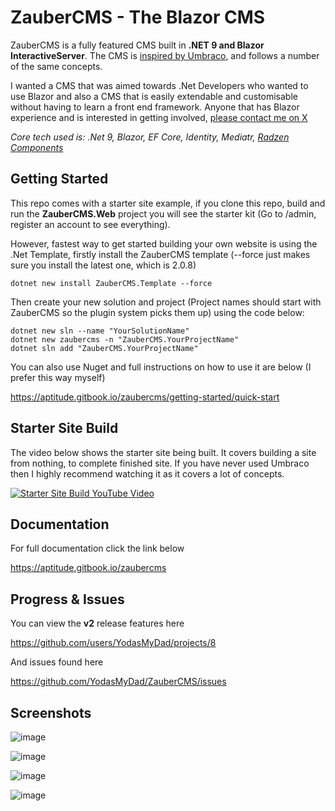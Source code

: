 # ZauberCMS - The Blazor CMS

ZauberCMS is a fully featured CMS built in **.NET 9 and Blazor InteractiveServer**. The CMS is [inspired by Umbraco](https://umbraco.com/), and follows a number of the same concepts.

I wanted a CMS that was aimed towards .Net Developers who wanted to use Blazor and also a CMS that is easily extendable and customisable without 
having to learn a front end framework. Anyone that has Blazor experience and is interested in getting involved, [please contact me on X](https://twitter.com/YodasMyDad)

_Core tech used is: .Net 9, Blazor, EF Core, Identity, Mediatr, [Radzen Components](https://www.radzen.com/blazor-components/)_

## Getting Started

This repo comes with a starter site example, if you clone this repo, build and run the **ZauberCMS.Web** project you will see the starter kit (Go to /admin, register an account to see everything).

However, fastest way to get started building your own website is using the .Net Template, firstly install the ZauberCMS template (--force just makes sure you install the latest one, which is 2.0.8)

`dotnet new install ZauberCMS.Template --force`

Then create your new solution and project (Project names should start with ZauberCMS so the plugin system picks them up) using the code below:

`dotnet new sln --name "YourSolutionName"`  
`dotnet new zaubercms -n "ZauberCMS.YourProjectName"`  
`dotnet sln add "ZauberCMS.YourProjectName"`

You can also use Nuget and full instructions on how to use it are below (I prefer this way myself)

https://aptitude.gitbook.io/zaubercms/getting-started/quick-start

## Starter Site Build

The video below shows the starter site being built. It covers building a site from nothing, to complete finished site. If you have never used Umbraco 
then I highly recommend watching it as it covers a lot of concepts.

[![Starter Site Build YouTube Video](https://aptitude.gitbook.io/~gitbook/image?url=https%3A%2F%2F417697475-files.gitbook.io%2F%7E%2Ffiles%2Fv0%2Fb%2Fgitbook-x-prod.appspot.com%2Fo%2Fspaces%252FVr2cbdfxDGZK1u2Fd59w%252Fuploads%252FQslhSO0S2IBKP3k7v0Qx%252Fyoutube-cover-2.png%3Falt%3Dmedia%26token%3Db4b0d4d1-35e7-4f72-a6a0-84a57ff49095&width=768&dpr=4&quality=100&sign=4611e2ee&sv=1)](https://www.youtube.com/watch?v=BvULaHbiIEU)

## Documentation

For full documentation click the link below

https://aptitude.gitbook.io/zaubercms

## Progress & Issues

You can view the **v2** release features here

https://github.com/users/YodasMyDad/projects/8

And issues found here

https://github.com/YodasMyDad/ZauberCMS/issues

## Screenshots

![image](https://aptitude.gitbook.io/~gitbook/image?url=https%3A%2F%2F417697475-files.gitbook.io%2F%7E%2Ffiles%2Fv0%2Fb%2Fgitbook-x-prod.appspot.com%2Fo%2Fspaces%252FVr2cbdfxDGZK1u2Fd59w%252Fuploads%252FhxtqIGPZ1wMcA2t0uOwW%252Fcontent.png%3Falt%3Dmedia%26token%3De32e0e71-5141-4280-90bc-38416c3665e9&width=768&dpr=4&quality=100&sign=c416ef3a&sv=1)

![image](https://aptitude.gitbook.io/~gitbook/image?url=https%3A%2F%2F417697475-files.gitbook.io%2F%7E%2Ffiles%2Fv0%2Fb%2Fgitbook-x-prod.appspot.com%2Fo%2Fspaces%252FVr2cbdfxDGZK1u2Fd59w%252Fuploads%252FCdGRoHmlULvm88BVp6W6%252Fmedia.png%3Falt%3Dmedia%26token%3D1dc107d2-5932-45b0-9997-a2ca9259b5e0&width=768&dpr=4&quality=100&sign=3390e9ae&sv=1)

![image](https://aptitude.gitbook.io/~gitbook/image?url=https%3A%2F%2F417697475-files.gitbook.io%2F%7E%2Ffiles%2Fv0%2Fb%2Fgitbook-x-prod.appspot.com%2Fo%2Fspaces%252FVr2cbdfxDGZK1u2Fd59w%252Fuploads%252FhjwyfhOsRZ6nlfpiRa84%252Fusers.png%3Falt%3Dmedia%26token%3Deb6d29d2-3193-4787-afbf-2f36e999e48c&width=768&dpr=4&quality=100&sign=a68ff483&sv=1)

![image](https://aptitude.gitbook.io/~gitbook/image?url=https%3A%2F%2F417697475-files.gitbook.io%2F%7E%2Ffiles%2Fv0%2Fb%2Fgitbook-x-prod.appspot.com%2Fo%2Fspaces%252FVr2cbdfxDGZK1u2Fd59w%252Fuploads%252FhxWB77t9ZfQfEoc3lJze%252Fwebsite.png%3Falt%3Dmedia%26token%3D67111c34-7af5-471c-868d-b05b75c677ee&width=768&dpr=4&quality=100&sign=3a295916&sv=1)


